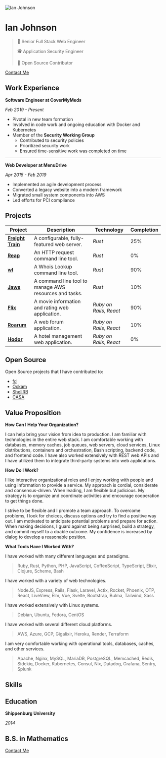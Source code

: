 ![Ian Johnson](https://avatars.githubusercontent.com/u/39019266)

# Ian Johnson

> 🥞 Senior Full Stack Web Engineer
>
> 🕵️ Application Security Engineer
>
> 📖 Open Source Contributor

[Contact Me](mailto:tacoda@hey.com)

## Work Experience

**Software Engineer at CoverMyMeds**

_Feb 2019 - Present_

- Pivotal in new team formation
- Involved in code work and ongoing education with Docker and Kubernetes
- Member of the **Security Working Group** 
  - Contributed to security policies
  - Prioritized security work
  - Ensured time-sensitive work was completed on time

---

**Web Developer at MenuDrive**

_Apr 2015 - Feb 2019_

- Implemented an agile development process
- Converted a legacy website into a modern framework
- Migrated small system components into AWS
- Led efforts for PCI compliance

## Projects

| Project | Description | Technology | Completion |
|---------|-------------|------------|------------|
| **[Freight Train](https://github.com/tacoda/freight-train)** | A configurable, fully-featured web server. | _Rust_ | 25% |
| **[Reap](https://github.com/tacoda/reap)** | An HTTP request command line tool. | _Rust_ | 0% |
| **[wl](https://github.com/tacoda/wl)** | A Whois Lookup command line tool. | _Rust_ | 90% |
| **[Jaws](https://github.com/tacoda/jaws)** | A command line tool to manage AWS resources and tasks. | _Rust_ | 10% |
| **[Flix](https://github.com/tacoda/flix)** | A movie information and rating web application. | _Ruby on Rails, React_ | 90% |
| **[Roarum](https://github.com/tacoda/roarum)** | A web forum application. | _Ruby on Rails, React_ | 10% |
| **[Hodor](https://github.com/tacoda/hodor)** | A hotel management web application. | _Ruby on Rails, React_ | 0% |

## Open Source

Open Source projects that I have contributed to:

- [fd](https://github.com/sharkdp/fd)
- [Ockam](https://github.com/build-trust/ockam)
- [ShellRB](https://github.com/faraazahmad/shellrb)
- [CASA](https://github.com/rubyforgood/casa)

## Value Proposition

**How Can I Help Your Organization?**

I can help bring your vision from idea to production. I am familiar with technologies in the entire web stack. I am comfortable working with databases, memory caches, job queues, web servers, cloud services, Linux distributions, containers and orchestration, Bash scripting, backend code, and frontend code. I have also worked extensively with REST web APIs and I have utilized them to integrate third-party systems into web applications.

**How Do I Work?**

I like interactive organizational roles and I enjoy working with people and using information to provide a service. My approach is cordial, considerate and consensus-driven. When leading, I am flexible but judicious. My strategy is to organize and coordinate activities and encourage cooperation to get things done.

I strive to be flexible and I promote a team approach. To overcome problems, I look for choices, discuss options and try to find a positive way out. I am motivated to anticipate potential problems and prepare for action. When making decisions, I guard against being surprised, build a strategy, and commit myself to a doable outcome. My confidence is increased by dialog to develop a reasonable position.

**What Tools Have I Worked With?**

I have worked with many different languages and paradigms.

> Ruby, Rust, Python, PHP, JavaScript, CoffeeScript, TypeScript, Elixir, Clojure, Scheme, Bash

I have worked with a variety of web technologies.

> NodeJS, Express, Rails, Flask, Laravel, Actix, Rocket, Phoenix, OTP, React, LiveView, Elm, Vue, Svelte, Bootstrap, Bulma, Tailwind, Sass

I have worked extensively with Linux systems.

> Debian, Ubuntu, Fedora, CentOS

I have worked with several different cloud platforms.

> AWS, Azure, GCP, Gigalixir, Heroku, Render, Terraform

I am very comfortable working with operational tools, databases, caches, and other services.

> Apache, Nginx, MySQL, MariaDB, PostgreSQL, Memcached, Redis, Sidekiq, Docker, Kubernetes, Consul, Nix, Datadog, Grafana, Sentry, Splunk


## Skills

## Education

**Shippenburg University**

_2014_

B.S. in Mathematics
---

[Contact Me](mailto:tacoda@hey.com)
